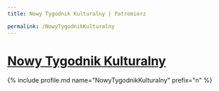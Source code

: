 ```yaml
---
title: Nowy Tygodnik Kulturalny | Patromierz

permalink: /NowyTygodnikKulturalny
---
```


# [Nowy Tygodnik Kulturalny](https://patronite.pl/NowyTygodnikKulturalny)

{% include profile.md name="NowyTygodnikKulturalny" prefix="n" %}
